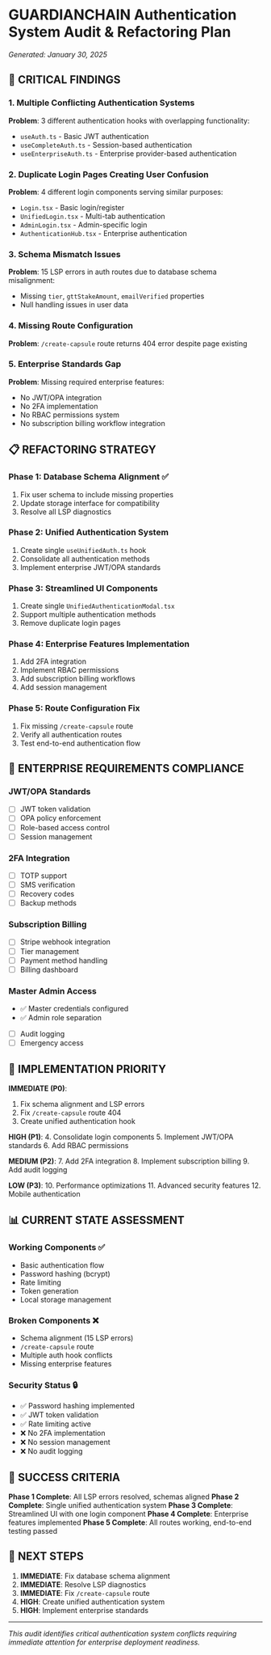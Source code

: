 # GUARDIANCHAIN Authentication System Audit & Refactoring Plan
*Generated: January 30, 2025*

## 🚨 CRITICAL FINDINGS

### 1. **Multiple Conflicting Authentication Systems**
**Problem**: 3 different authentication hooks with overlapping functionality:
- `useAuth.ts` - Basic JWT authentication
- `useCompleteAuth.ts` - Session-based authentication 
- `useEnterpriseAuth.ts` - Enterprise provider-based authentication

### 2. **Duplicate Login Pages Creating User Confusion**
**Problem**: 4 different login components serving similar purposes:
- `Login.tsx` - Basic login/register
- `UnifiedLogin.tsx` - Multi-tab authentication
- `AdminLogin.tsx` - Admin-specific login
- `AuthenticationHub.tsx` - Enterprise authentication

### 3. **Schema Mismatch Issues**
**Problem**: 15 LSP errors in auth routes due to database schema misalignment:
- Missing `tier`, `gttStakeAmount`, `emailVerified` properties
- Null handling issues in user data

### 4. **Missing Route Configuration**
**Problem**: `/create-capsule` route returns 404 error despite page existing

### 5. **Enterprise Standards Gap**
**Problem**: Missing required enterprise features:
- No JWT/OPA integration
- No 2FA implementation
- No RBAC permissions system
- No subscription billing workflow integration

## 📋 REFACTORING STRATEGY

### Phase 1: Database Schema Alignment ✅
1. Fix user schema to include missing properties
2. Update storage interface for compatibility
3. Resolve all LSP diagnostics

### Phase 2: Unified Authentication System
1. Create single `useUnifiedAuth.ts` hook
2. Consolidate all authentication methods
3. Implement enterprise JWT/OPA standards

### Phase 3: Streamlined UI Components
1. Create single `UnifiedAuthenticationModal.tsx`
2. Support multiple authentication methods
3. Remove duplicate login pages

### Phase 4: Enterprise Features Implementation
1. Add 2FA integration
2. Implement RBAC permissions
3. Add subscription billing workflows
4. Add session management

### Phase 5: Route Configuration Fix
1. Fix missing `/create-capsule` route
2. Verify all authentication routes
3. Test end-to-end authentication flow

## 🎯 ENTERPRISE REQUIREMENTS COMPLIANCE

### JWT/OPA Standards
- [ ] JWT token validation
- [ ] OPA policy enforcement
- [ ] Role-based access control
- [ ] Session management

### 2FA Integration
- [ ] TOTP support
- [ ] SMS verification
- [ ] Recovery codes
- [ ] Backup methods

### Subscription Billing
- [ ] Stripe webhook integration
- [ ] Tier management
- [ ] Payment method handling
- [ ] Billing dashboard

### Master Admin Access
- ✅ Master credentials configured
- ✅ Admin role separation
- [ ] Audit logging
- [ ] Emergency access

## 🔧 IMPLEMENTATION PRIORITY

**IMMEDIATE (P0)**:
1. Fix schema alignment and LSP errors
2. Fix `/create-capsule` route 404
3. Create unified authentication hook

**HIGH (P1)**:
4. Consolidate login components
5. Implement JWT/OPA standards
6. Add RBAC permissions

**MEDIUM (P2)**:
7. Add 2FA integration
8. Implement subscription billing
9. Add audit logging

**LOW (P3)**:
10. Performance optimizations
11. Advanced security features
12. Mobile authentication

## 📊 CURRENT STATE ASSESSMENT

### Working Components ✅
- Basic authentication flow
- Password hashing (bcrypt)
- Rate limiting
- Token generation
- Local storage management

### Broken Components ❌
- Schema alignment (15 LSP errors)
- `/create-capsule` route
- Multiple auth hook conflicts
- Missing enterprise features

### Security Status 🔒
- ✅ Password hashing implemented
- ✅ JWT token validation
- ✅ Rate limiting active
- ❌ No 2FA implementation
- ❌ No session management
- ❌ No audit logging

## 🎯 SUCCESS CRITERIA

**Phase 1 Complete**: All LSP errors resolved, schemas aligned
**Phase 2 Complete**: Single unified authentication system
**Phase 3 Complete**: Streamlined UI with one login component
**Phase 4 Complete**: Enterprise features implemented
**Phase 5 Complete**: All routes working, end-to-end testing passed

## 📝 NEXT STEPS

1. **IMMEDIATE**: Fix database schema alignment
2. **IMMEDIATE**: Resolve LSP diagnostics  
3. **IMMEDIATE**: Fix `/create-capsule` route
4. **HIGH**: Create unified authentication system
5. **HIGH**: Implement enterprise standards

---

*This audit identifies critical authentication system conflicts requiring immediate attention for enterprise deployment readiness.*